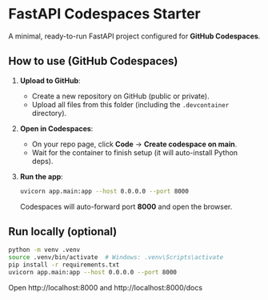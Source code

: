 # FastAPI Codespaces Starter

A minimal, ready-to-run FastAPI project configured for **GitHub Codespaces**.

## How to use (GitHub Codespaces)
1. **Upload to GitHub**:
   - Create a new repository on GitHub (public or private).
   - Upload all files from this folder (including the `.devcontainer` directory).

2. **Open in Codespaces**:
   - On your repo page, click **Code** → **Create codespace on main**.
   - Wait for the container to finish setup (it will auto-install Python deps).

3. **Run the app**:
   ```bash
   uvicorn app.main:app --host 0.0.0.0 --port 8000
   ```
   Codespaces will auto-forward port **8000** and open the browser.

## Run locally (optional)
```bash
python -m venv .venv
source .venv/bin/activate  # Windows: .venv\Scripts\activate
pip install -r requirements.txt
uvicorn app.main:app --host 0.0.0.0 --port 8000
```

Open http://localhost:8000 and http://localhost:8000/docs
